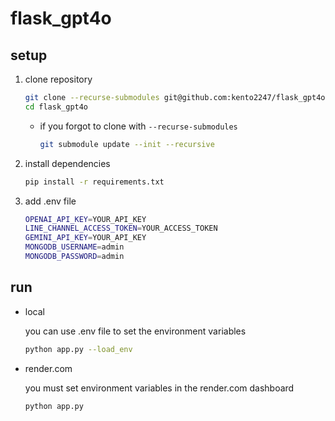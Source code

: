 # flask_gpt4o

## setup
1. clone repository
   ```sh
   git clone --recurse-submodules git@github.com:kento2247/flask_gpt4o.git
   cd flask_gpt4o
   ```
   - if you forgot to clone with `--recurse-submodules`
     ```sh
     git submodule update --init --recursive
     ```

2. install dependencies
   ```sh
   pip install -r requirements.txt
   ```
3. add .env file
   ```sh
   OPENAI_API_KEY=YOUR_API_KEY
   LINE_CHANNEL_ACCESS_TOKEN=YOUR_ACCESS_TOKEN
   GEMINI_API_KEY=YOUR_API_KEY
   MONGODB_USERNAME=admin
   MONGODB_PASSWORD=admin
   ```

## run

- local

  you can use .env file to set the environment variables

  ```bash
  python app.py --load_env
  ```

- render.com

  you must set environment variables in the render.com dashboard

  ```bash
  python app.py
  ```
